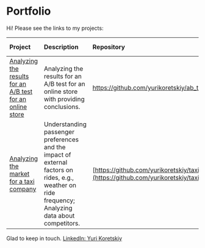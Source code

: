# Portfolio
Hi! Please see the links to my projects:

| Project | Description | Repository | Libraries used | 
| :---------------------- | :---------------------- | :---------------------- | :---------------------- |
| [Analyzing the results for an A/B test for an online store](https://github.com/yurikoretskiy/ab_test_online_shop/blob/main/AB_test_online_shop.ipynb)| Analyzing the results for an A/B test for an online store with providing conclusions.| https://github.com/yurikoretskiy/ab_test_online_shop |*pandas, numpy, matplotlib, seaborn, scipy* |
| [Analyzing the market for a taxi company](https://github.com/yurikoretskiy/taxi_market_research/blob/main/taxi_market_research.ipynb) | Understanding passenger preferences and the impact of external factors on rides, e.g., weather on ride frequency; Analyzing data about competitors. | [https://github.com/yurikoretskiy/taxi_market_research](https://github.com/yurikoretskiy/taxi_market_research) | *pandas, numpy, matplotlib, seaborn, squarify, scipy* |

Glad to keep in touch.
[LinkedIn: Yuri Koretskiy](https://www.linkedin.com/in/yurikoretskiy/)
